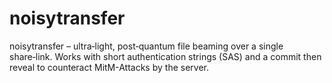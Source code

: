 # noisytransfer
noisytransfer – ultra‑light, post‑quantum file beaming over a single share‑link. Works with short authentication strings (SAS) and a commit then reveal to counteract MitM-Attacks by the server.
